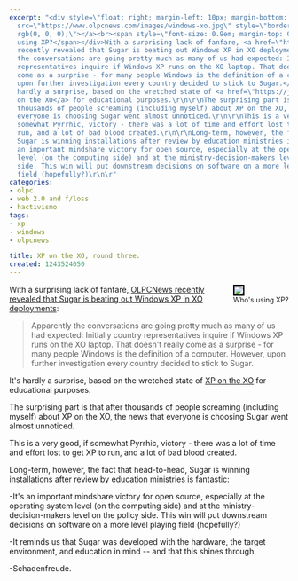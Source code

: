 ```yaml
---
excerpt: "<div style=\"float: right; margin-left: 10px; margin-bottom: 5px;\"><a href=\"https://www.flickr.com/photos/nirak/2366816727/\"><img
  src=\"https://www.olpcnews.com/images/windows-xo.jpg\" style=\"border: 2px solid
  rgb(0, 0, 0);\"></a><br><span style=\"font-size: 0.9em; margin-top: 0px;\">Who's
  using XP?</span></div>With a surprising lack of fanfare, <a href=\"https://www.olpcnews.com/software/windows/nobody_buying_windows_xo_laptops.html\">OLPCNews
  recently revealed that Sugar is beating out Windows XP in XO deployments</a>:\r\n\r\n<blockquote>Apparently
  the conversations are going pretty much as many of us had expected: Initially country
  representatives inquire if Windows XP runs on the XO laptop. That doesn't really
  come as a surprise - for many people Windows is the definition of a computer. However,
  upon further investigation every country decided to stick to Sugar.</blockquote>\r\n\r\nIt's
  hardly a surprise, based on the wretched state of <a href=\"https://joncamfield.com/blog/2008.05/ms_on_xo_its_so_bad_you_have_t.html\">XP
  on the XO</a> for educational purposes.\r\n\r\nThe surprising part is that after
  thousands of people screaming (including myself) about XP on the XO, the news that
  everyone is choosing Sugar went almost unnoticed.\r\n\r\nThis is a very good, if
  somewhat Pyrrhic, victory - there was a lot of time and effort lost to get XP to
  run, and a lot of bad blood created.\r\n\r\nLong-term, however, the fact that head-to-head,
  Sugar is winning installations after review by education ministries is fantastic:\r\n\r\n-It's
  an important mindshare victory for open source, especially at the operating system
  level (on the computing side) and at the ministry-decision-makers level on the policy
  side. This win will put downstream decisions on software on a more level playing
  field (hopefully?)\r\n\r"
categories:
- olpc
- web 2.0 and f/loss
- hactivismo
tags:
- xp
- windows
- olpcnews

title: XP on the XO, round three.
created: 1243524050
---
```

<div style="float: right; margin-left: 10px; margin-bottom: 5px;"><a href="https://www.flickr.com/photos/nirak/2366816727/"><img src="https://www.olpcnews.com/images/windows-xo.jpg" style="border: 2px solid rgb(0, 0, 0);"></a><br><span style="font-size: 0.9em; margin-top: 0px;">Who's using XP?</span></div>With a surprising lack of fanfare, <a href="https://www.olpcnews.com/software/windows/nobody_buying_windows_xo_laptops.html">OLPCNews recently revealed that Sugar is beating out Windows XP in XO deployments</a>:

<blockquote>Apparently the conversations are going pretty much as many of us had expected: Initially country representatives inquire if Windows XP runs on the XO laptop. That doesn't really come as a surprise - for many people Windows is the definition of a computer. However, upon further investigation every country decided to stick to Sugar.</blockquote>

It's hardly a surprise, based on the wretched state of <a href="https://joncamfield.com/blog/2008.05/ms_on_xo_its_so_bad_you_have_t.html">XP on the XO</a> for educational purposes.

The surprising part is that after thousands of people screaming (including myself) about XP on the XO, the news that everyone is choosing Sugar went almost unnoticed.

This is a very good, if somewhat Pyrrhic, victory - there was a lot of time and effort lost to get XP to run, and a lot of bad blood created.

Long-term, however, the fact that head-to-head, Sugar is winning installations after review by education ministries is fantastic:

-It's an important mindshare victory for open source, especially at the operating system level (on the computing side) and at the ministry-decision-makers level on the policy side. This win will put downstream decisions on software on a more level playing field (hopefully?)

-It reminds us that Sugar was developed with the hardware, the target environment, and education in mind -- and that this shines through.

-Schadenfreude.
